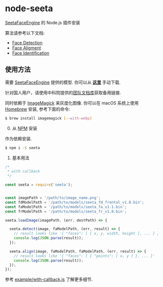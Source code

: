 # node-seeta
[SeetaFaceEngine](seetaface/SeetaFaceEngine) 的 Node.js 插件安装

算法请参考以下文档:

- [Face Detection](docs/facedect.md)
- [Face Aligment](docs/facealign.md)
- [Face Identification](docs/viplnet.md)

## 使用方法

需要 [SeetaFaceEngine](seetaface/SeetaFaceEngine) 提供的模型. 你可以从 **[这里](https://drive.google.com/drive/folders/1JpPsdfMO3yqyX0Cj9eNO1wgXgFNuZOk6?usp=sharing)** 手动下载.

针对国人用户，请使用中科院提供的[团队文档库](http://ddl.escience.cn/t/bm9kZS1zZWV0YQ==)获取备用链接.

同时依赖于 [ImageMagick](https://github.com/ImageMagick/ImageMagick) 来灰度化图像.
你可以在 macOS 系统上使用 [Homebrew](https://brew.sh/) 安装, 参考下面的命令:

```bash
$ brew install imagemagick [--with-webp]
```

0. 从 [NPM](https://www.npmjs.com/package/seeta) 安装

作为依赖安装.

```bash
$ npm i -S seeta
```

1. 基本用法

```js
/*
 * with callback
 */

const seeta = require('seeta');


const imagePath = '/path/to/image_name.png';
const fdModelPath = '/path/to/models/seeta_fd_frontal_v1.0.bin';
const faModelPath = '/path/to/models/seeta_fa_v1.1.bin';
const frModelPath = '/path/to/models/seeta_fr_v1.0.bin';

seeta.loadImage(imagePath, (err, destPath) => {

  seeta.detect(image, faModelPath, (err, result) => {
    // result looks like '{ "faces": [ [ x, y, width, height ], ... ] }'
    console.log(JSON.parse(result));
  });

  seeta.align(image, faModelPath, faModelPath, (err, result) => {
    // result looks like '{ "faces": [ { "points": [ x, y ] }, ... }'
    console.log(JSON.parse(result));
  });
});


```

参考 [example/with-callback.js](example/with-callback.js) 了解更多细节.
